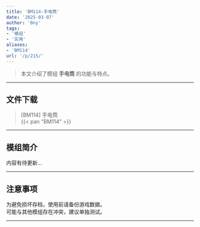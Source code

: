 ```yaml
---
title: 'BM114-手电筒'
date: '2025-03-07'
author: 'Bny'
tags:
- '模组'
- '实用'
aliases:
- 'BM114'
url: '/p/215/'
---
```


> 本文介绍了模组 **手电筒** 的功能与特点。

---

## 文件下载

> [BM114] 手电筒  
{{< pan "BM114" >}}  

---

## 模组简介

>  
内容有待更新...  

---

## 注意事项

>  
为避免损坏存档，使用前请备份游戏数据。  
可能与其他模组存在冲突，建议单独测试。  

---

